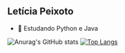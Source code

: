 ## Letícia Peixoto



- 🌱 Estudando Python e Java 


![Anurag's GitHub stats](https://github-readme-stats.vercel.app/api?username=leticiapzs&show_icons=true&theme=rose)
[![Top Langs](https://github-readme-stats.vercel.app/api/top-langs/?username=leticiapzs&layout=compact)](https://github.com/leticiapzs/github-readme-stats)
